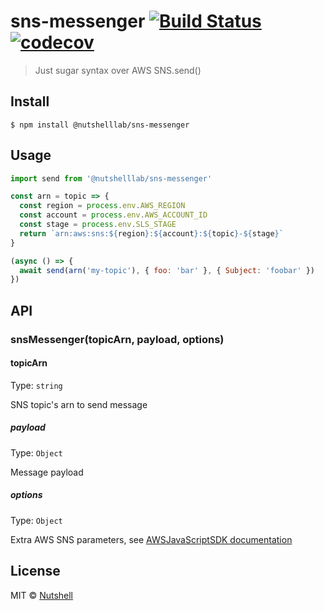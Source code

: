 # sns-messenger [![Build Status](https://travis-ci.org/nutshell-lab/sns-messenger.svg?branch=master)](https://travis-ci.org/nutshell-lab/sns-messenger) [![codecov](https://codecov.io/gh/nutshell-lab/sns-messenger/badge.svg?branch=master)](https://codecov.io/gh/nutshell-lab/sns-messenger?branch=master)

> Just sugar syntax over AWS SNS.send()


## Install

```
$ npm install @nutshelllab/sns-messenger
```


## Usage

```js
import send from '@nutshelllab/sns-messenger'

const arn = topic => {
  const region = process.env.AWS_REGION
  const account = process.env.AWS_ACCOUNT_ID
  const stage = process.env.SLS_STAGE
  return `arn:aws:sns:${region}:${account}:${topic}-${stage}`
}

(async () => {
  await send(arn('my-topic'), { foo: 'bar' }, { Subject: 'foobar' })
})
```


## API

### snsMessenger(topicArn, payload, options)

#### topicArn

Type: `string`

SNS topic's arn to send message

##### payload

Type: `Object`

Message payload

##### options

Type: `Object`

Extra AWS SNS parameters, see [AWSJavaScriptSDK documentation](https://docs.aws.amazon.com/AWSJavaScriptSDK/latest/AWS/SNS.html#publish-property)


## License

MIT © [Nutshell](https://nutshell-lab.com)
